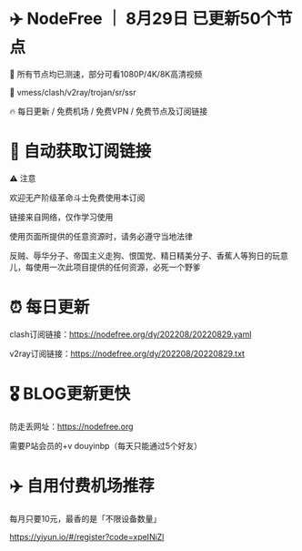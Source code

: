 # ✈️ NodeFree ｜ 8月29日 已更新50个节点

🏴‍ 所有节点均已测速，部分可看1080P/4K/8K高清视频

🎏 vmess/clash/v2ray/trojan/sr/ssr 

🔥 每日更新 / 免费机场 / 免费VPN / 免费节点及订阅链接

# 🚀 自动获取订阅链接

⚠️ 注意

欢迎无产阶级革命斗士免费使用本订阅

链接来自网络，仅作学习使用

使用页面所提供的任意资源时，请务必遵守当地法律

反贼、辱华分子、帝国主义走狗、恨国党、精日精美分子、香蕉人等狗日的玩意儿，每使用一次此项目提供的任何资源，必死一个野爹

# ⏰ 每日更新

clash订阅链接：https://nodefree.org/dy/202208/20220829.yaml

v2ray订阅链接：https://nodefree.org/dy/202208/20220829.txt

# 🎖️ BLOG更新更快

防走丢网址：https://nodefree.org

需要P站会员的+v douyinbp（每天只能通过5个好友）

# ✈️ 自用付费机场推荐
每月只要10元，最香的是「不限设备数量」

https://yiyun.io/#/register?code=xpeINiZl

